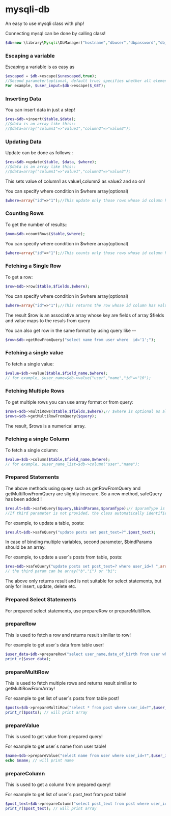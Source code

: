 mysqli-db
=========

An easy to use mysqli class with php!



Connecting mysql can be done by calling class!
```php
$db=new \library\Mysqli\DbManager("hostname","dbuser","dbpassword","db_name"); //db_name is optional
```



### Escaping a variable
Escaping a variable is as easy as
```php
$escaped = $db->escape($unescaped,true);
//Second parameter(optional, default true) specifies whether all elements are to be escaped in case of array!
For example, $user_input=$db->escape($_GET);
``` 



### Inserting Data
You can insert data in just a step!
```php
$res=$db->insert($table,$data);
//$data is an array like this::
//$data=array("column1"=>"value1","column2"=>"value2");
```    
  
   
### Updating Data   
Update can be done as follows::
```php
$res=$db->update($table, $data, $where);
//$data is an array like this::
//$data=array("column1"=>"value1","column2"=>"value2"); 
```
This sets value of column1 as value1,column2 as value2 and so on!


You can specify where condition in $where array(optional)
```php
$where=array("id"=>"1");//This update only those rows whose id column has value 1;
```       
   
 
### Counting Rows    
To get the number of results::   
```php   
$num=$db->countRows($table,$where); 
```  
You can specify where condition in $where array(optional)
```php  
$where=array("id"=>"1");//This counts only those rows whose id column has value 1;
``` 


### Fetching a Single Row  
To get a row:
```php
$row=$db->row($table,$fields,$where);
```  
You can specify where condition in $where array(optional)
```php
$where=array("id"=>"1");//This returns the row whose id column has value 1;
```      
The result $row is an associative array whose key are fields of array $fields and value maps to the resuls from query

   
You can also get row in the same format by using query like --
```php 
$row=$db->getRowFromQuery("select name from user where  id='1';");
```  

### Fetching a single value
To fetch a single value:
```php
$value=$db->value($table,$field_name,$where);
// for example, $user_name=$db->value("user","name","id"=>"10");
```


### Fetching Multiple Rows 
To get multiple rows you can use array format or from query:
```php 
$rows=$db->multiRows($table,$fields,$where);// $where is optional as always
$rows=$db->getMultiRowFromQuery($query);
```  
The result, $rows is a numerical array.

### Fetching a single Column
To fetch a single column:
```php
$value=$db->column($table,$field_name,$where);
// for example, $user_name_list=$db->column("user","name");
```



### Prepared Statements
The above methods using query such as getRowFromQuery and getMultiRowFromQuery are slightly insecure. So a new method, safeQuery has been added !

```php 
$result=$db->safeQuery($query,$bindParams,$paramType);// $paramType is optional!
//If third parameter is not provided, the class automatically identifies the param type!
``` 

For example, to update a table, posts: 
```php
$result=$db->safeQuery("update posts set post_text=?",$post_text); 
```

In case of binding multiple variables, second parameter, $bindParams should be an array.

For example, to update a user`s posts from table, posts: 
```php
$res=$db->safeQuery("update posts set post_text=? where user_id=? ",array($post_text,$user_id),"bi");
// the third param can be array("b","i") or "bi";
```


The above only returns result and is not suitable for select statements, but only for insert, update, delete etc.


### Prepared Select  Statements

For prepared select statements, use <span>prepareRow</span> or <span>prepareMultiRow</span>.


### prepareRow
 
This is used to fetch a row and returns result similiar to row!

For example to get user`s data from table user!
```php
$user_data=$db->prepareRow("select user_name,date_of_birth from user where user_id=?",$user_id,"i");
print_r($user_data);
```



### prepareMultiRow
 
This is used to fetch multiple rows and returns result similiar to getMultiRowFromArray!

For example to get list of user`s posts from table post!
```php
$posts=$db->prepareMultiRow("select * from post where user_id=?",$user_id,"i");
print_r($posts); // will print array
```



### prepareValue
 
This is used to get value from prepared query!

For example to get user`s name from user table!
```php
$name=$db->prepareValue("select name from user where user_id=?",$user_id,"i");
echo $name; // will print name
```

### prepareColumn
 
This is used to get a column from prepared query!

For example to get list of user`s post_text from post table!
```php
$post_text=$db->prepareColumn("select post_text from post where user_id=?",$user_id,"i");
print_r($post_text); // will print array
```
